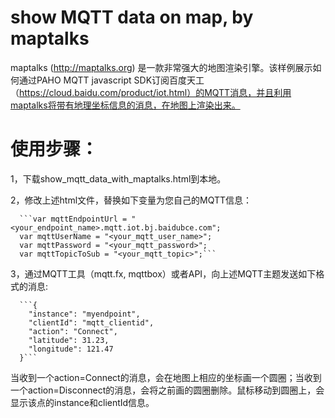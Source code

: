# show MQTT data on map, by maptalks
maptalks (http://maptalks.org) 是一款非常强大的地图渲染引擎。该样例展示如何通过PAHO MQTT javascript SDK订阅百度天工（https://cloud.baidu.com/product/iot.html）的MQTT消息，并且利用maptalks将带有地理坐标信息的消息，在地图上渲染出来。

# 使用步骤：

1，下载show_mqtt_data_with_maptalks.html到本地。


2，修改上述html文件，替换如下变量为您自己的MQTT信息：

	  ```var mqttEndpointUrl = "<your_endpoint_name>.mqtt.iot.bj.baidubce.com";
	  var mqttUserName = "<your_mqtt_user_name>";
	  var mqttPassword = "<your_mqtt_password>";
	  var mqttTopicToSub = "<your_mqtt_topic>";```
	  
	  
3，通过MQTT工具（mqtt.fx, mqttbox）或者API，向上述MQTT主题发送如下格式的消息:

      ```{
        "instance": "myendpoint",
        "clientId": "mqtt_clientid",
        "action": "Connect",
        "latitude": 31.23,
        "longitude": 121.47
      }```

	  
当收到一个action=Connect的消息，会在地图上相应的坐标画一个圆圈；当收到一个action=Disconnect的消息，会将之前画的圆圈删除。鼠标移动到圆圈上，会显示该点的instance和clientId信息。